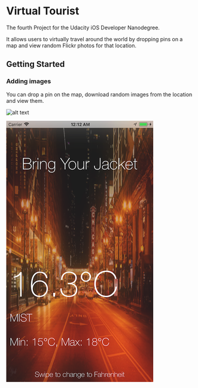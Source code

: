 # Virtual Tourist

The fourth Project for the Udacity iOS Developer Nanodegree.

It allows users to virtually travel around the world by dropping pins on a map and view random Flickr photos for that location.

## Getting Started

### Adding images

You can drop a pin on the map, download random images from the location and view them.

![alt text](https://github.com/leanhduy1998/Virtual-Tourist/blob/master/virtual%20tourist%201.mov.gif)

![alt text](https://raw.githubusercontent.com/leanhduy1998/Do-I-Need-My-Jacket/master/Simulator%20Screen%20Shot%20-%20iPhone%208%20Plus%20-%202017-11-24%20at%2000.12.07.png)
